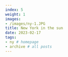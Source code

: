 ```yaml
---
index: 5
weight: 1
images:
- /images/ny-1.JPG
title: New York in the sun
date: 2023-02-17
tags:
- ny # homepage
- archive # all posts
---
```

